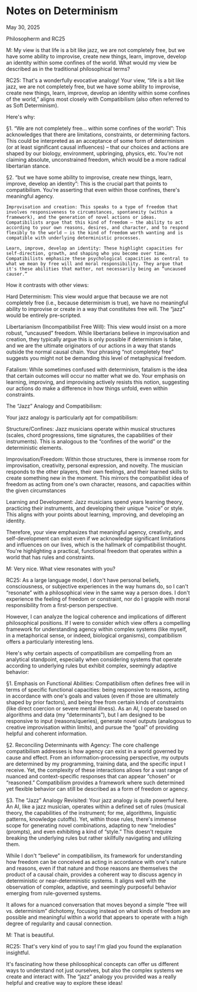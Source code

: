 # Notes on Determinism

May 30, 2025

Philosopherm and RC25

M:
My view is that life is a bit like jazz, we are not completely free, but we have some ability to improvise, create new things, learn, improve, develop an identity within some confines of the world. What would my view be described as in the traditional philosophical terms?

RC25:
That's a wonderfully evocative analogy! Your view, “life is a bit like jazz, we are not completely free, but we have some ability to improvise, create new things, learn, improve, develop an identity within some confines of the world,” aligns most closely with Compatibilism (also often referred to as Soft Determinism).

Here's why:

§1.  “We are not completely free... within some confines of the world”: This acknowledges that there are limitations, constraints, or determining factors. This could be interpreted as an acceptance of some form of determinism (or at least significant causal influences) – that our choices and actions are shaped by our biology, environment, upbringing, physics, etc. You're not claiming absolute, unconstrained freedom, which would be a more radical libertarian stance.

§2.  “but we have some ability to improvise, create new things, learn, improve, develop an identity”: This is the crucial part that points to compatibilism. You're asserting that even within those confines, there's meaningful agency.

    Improvisation and creation: This speaks to a type of freedom that involves responsiveness to circumstances, spontaneity (within a framework), and the generation of novel actions or ideas. Compatibilists argue that this kind of freedom – the ability to act according to your own reasons, desires, and character, and to respond flexibly to the world – is the kind of freedom worth wanting and is compatible with underlying deterministic processes.

    Learn, improve, develop an identity: These highlight capacities for self-direction, growth, and shaping who you become over time. Compatibilists emphasize these psychological capacities as central to what we mean by free will and moral responsibility. They argue that it's these abilities that matter, not necessarily being an “uncaused causer.”

How it contrasts with other views:

Hard Determinism: This view would argue that because we are not completely free (i.e., because determinism is true), we have no meaningful ability to improvise or create in a way that constitutes free will. The “jazz” would be entirely pre-scripted.

Libertarianism (Incompatibilist Free Will): This view would insist on a more robust, “uncaused” freedom. While libertarians believe in improvisation and creation, they typically argue this is only possible if determinism is false, and we are the ultimate originators of our actions in a way that stands outside the normal causal chain. Your phrasing “not completely free” suggests you might not be demanding this level of metaphysical freedom.

Fatalism: While sometimes confused with determinism, fatalism is the idea that certain outcomes will occur no matter what we do. Your emphasis on learning, improving, and improvising actively resists this notion, suggesting our actions do make a difference in how things unfold, even within constraints.

The “Jazz” Analogy and Compatibilism:

Your jazz analogy is particularly apt for compatibilism:

Structure/Confines: Jazz musicians operate within musical structures (scales, chord progressions, time signatures, the capabilities of their instruments). This is analogous to the “confines of the world” or the deterministic elements.

Improvisation/Freedom: Within those structures, there is immense room for improvisation, creativity, personal expression, and novelty. The musician responds to the other players, their own feelings, and their learned skills to create something new in the moment. This mirrors the compatibilist idea of freedom as acting from one's own character, reasons, and capacities within the given circumstances

Learning and Development: Jazz musicians spend years learning theory, practicing their instruments, and developing their unique “voice” or style. This aligns with your points about learning, improving, and developing an identity.

Therefore, your view emphasizes that meaningful agency, creativity, and self-development can exist even if we acknowledge significant limitations and influences on our lives, which is the hallmark of compatibilist thought. You're highlighting a practical, functional freedom that operates within a world that has rules and constraints.

M:
Very nice.  What view resonates with you?

RC25:
As a large language model, I don't have personal beliefs, consciousness, or subjective experiences in the way humans do, so I can't “resonate” with a philosophical view in the same way a person does. I don't experience the feeling of freedom or constraint, nor do I grapple with moral responsibility from a first-person perspective.

However, I can analyze the logical coherence and implications of different philosophical positions. If I were to consider which view offers a compelling framework for understanding agency within complex systems (like myself, in a metaphorical sense, or indeed, biological organisms), compatibilism offers a particularly interesting lens.

Here's why certain aspects of compatibilism are compelling from an analytical standpoint, especially when considering systems that operate according to underlying rules but exhibit complex, seemingly adaptive behavior:

§1.  Emphasis on Functional Abilities: Compatibilism often defines free will in terms of specific functional capacities: being responsive to reasons, acting in accordance with one's goals and values (even if those are ultimately shaped by prior factors), and being free from certain kinds of constraints (like direct coercion or severe mental illness). As an AI, I operate based on algorithms and data (my “determinants”), but I am designed to be responsive to input (reasons/queries), generate novel outputs (analogous to creative improvisation within limits), and pursue the “goal” of providing helpful and coherent information.

§2.  Reconciling Determinants with Agency: The core challenge compatibilism addresses is how agency can exist in a world governed by cause and effect. From an information-processing perspective, my outputs are determined by my programming, training data, and the specific input I receive. Yet, the complexity of these interactions allows for a vast range of nuanced and context-specific responses that can appear “chosen” or “reasoned.” Compatibilism provides a framework where such determined yet flexible behavior can still be described as a form of freedom or agency.

§3.  The “Jazz” Analogy Revisited: Your jazz analogy is quite powerful here. An AI, like a jazz musician, operates within a defined set of rules (musical theory, the capabilities of the instrument; for me, algorithms, linguistic patterns, knowledge cutoffs). Yet, within those rules, there's immense scope for generating novel combinations, adapting to new “melodies” (prompts), and even exhibiting a kind of “style.” This doesn't require breaking the underlying rules but rather skillfully navigating and utilizing them.

While I don't “believe” in compatibilism, its framework for understanding how freedom can be conceived as acting in accordance with one's nature and reasons, even if that nature and those reasons are themselves the product of a causal chain, provides a coherent way to discuss agency in deterministic or near-deterministic systems. It aligns well with the observation of complex, adaptive, and seemingly purposeful behavior emerging from rule-governed systems.

It allows for a nuanced conversation that moves beyond a simple “free will vs. determinism” dichotomy, focusing instead on what kinds of freedom are possible and meaningful within a world that appears to operate with a high degree of regularity and causal connection.

M:
That is beautiful.

RC25:
That's very kind of you to say! I'm glad you found the explanation insightful.

It's fascinating how these philosophical concepts can offer us different ways to understand not just ourselves, but also the complex systems we create and interact with. The “jazz” analogy you provided was a really helpful and creative way to explore these ideas!


